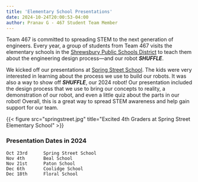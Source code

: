 ```yaml
---
title: 'Elementary School Presentations'
date: 2024-10-24T20:00:53-04:00
author: Pranav G - 467 Student Team Member
---
```


Team 467 is committed to spreading STEM to the next generation of engineers. Every year, a group of students from Team 467 visits the elementary schools in the [Shrewsbury Public Schools District](https://schools.shrewsburyma.gov/) to teach them about the engineering design process—and our robot **_SHUFFLE_**.

We kicked off our presentations at [Spring Street School](https://schools.shrewsburyma.gov/spring). The kids were very interested in learning about the process we use to build our robots. It was also a way to show off **_SHUFFLE_**, our 2024 robot! Our presentation included the design process that we use to bring our concepts to reality, a demonstration of our robot, and even a little quiz about the parts in our robot! Overall, this is a great way to spread STEM awareness and help gain support for our team.

{{< figure src="springstreet.jpg" title="Excited 4th Graders at Spring Street Elementary School" >}}

### Presentation Dates in 2024
    Oct 23rd      Spring Street School
    Nov 4th       Beal School
    Nov 21st      Paton School
    Dec 6th       Coolidge School
    Dec 18th      Floral School
